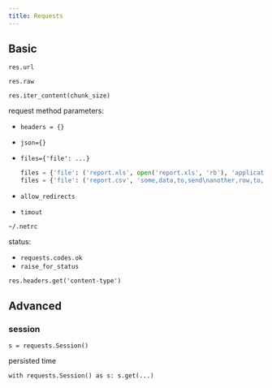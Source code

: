 ```yaml
---
title: Requests
---
```


## Basic
`res.url`

`res.raw`

`res.iter_content(chunk_size)`

request method parameters:

- `headers = {}`
- `json={}`
- `files={'file': ...}`

  ```python
  files = {'file': ('report.xls', open('report.xls', 'rb'), 'application/vnd.ms-excel', {'Expires': '0'})}
  files = {'file': ('report.csv', 'some,data,to,send\nanother,row,to,send\n')}
  ```
- `allow_redirects`
- `timout`

`~/.netrc`

status:

- `requests.codes.ok`
- `raise_for_status`

`res.headers.get('content-type')`

## Advanced

### session

`s = requests.Session()`

persisted time

`with requests.Session() as s: s.get(...)`
